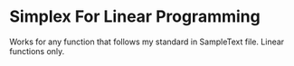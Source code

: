 # Simplex For Linear Programming
Works for any function that follows my standard in SampleText file.
Linear functions only.
